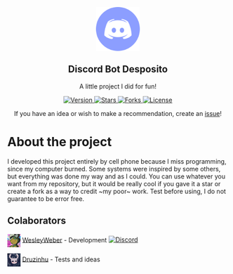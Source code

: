 <p align="center">
 <img width="100px" src="https://github.com/trywesley/desposito/blob/master/assets/readme/discord.webp" align="center" alt="Desposito" />
 <h2 align="center">Discord Bot Desposito</h2>
 <p align="center">A little project I did for fun!</p>
</p>
  <p align="center">
    <a href="https://github.com/trywesley/desposito">
      <img alt="Version" src="https://img.shields.io/static/v1?label=version&message=1.0.0&color=9cf" />
    </a>
    <a href="https://github.com/trywesley/desposito/stargazers">
      <img alt="Stars" src="https://img.shields.io/github/stars/trywesley/desposito?color=9cf" />
    </a>
    <a href="https://github.com/trywesley/desposito/network/members">
      <img alt="Forks" src="https://img.shields.io/github/forks/trywesley/desposito?color=9cf" />
    </a>
    <a href="https://en.wikipedia.org/wiki/MIT_License">
      <img alt="License" src="https://img.shields.io/github/license/trywesley/desposito?color=9cf" />
    </a>
    <br />
  </p>
</p>
<p align="center"> If you have an idea or wish to make a recommendation, create an <a href="https://github.com/trywesley/desposito/issues/new/choose">issue</a>!

# About the project
I developed this project entirely by cell phone because I miss programming, since my computer burned. Some systems were inspired by some others, but everything was done my way and as I could. You can use whatever you want from my repository, but it would be really cool if you gave it a star or create a fork as a way to credit ~my poor~ work. Test before using, I do not guarantee to be error free.

## Colaborators
<p align="left">
 <img width="30px" src="https://github.com/trywesley/desposito/blob/master/assets/credits/trywesley.png" align="center" alt="WesleyWeber"/> <a href="https://github.com/trywesley">WesleyWeber</a> - Development <a href="https://github.com/trywesley/desposito">
      <img alt="Discord" src="https://img.shields.io/static/v1?label=WesleyWeber&message="#7571"&style=for-the-badge&logo=discord&color=9cf" />
    </a>

 <img width="30px" src="https://github.com/trywesley/desposito/blob/master/assets/credits/druzinhu.png" align="center" alt="Druzinhu"/>  <a href="https://github.com/druzinhu">Druzinhu</a> - Tests and ideas
</p>
